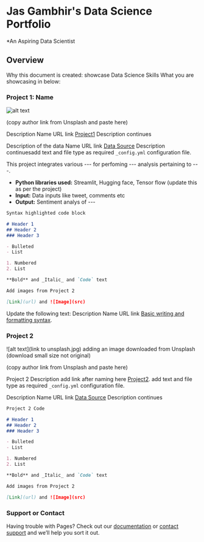 # Jas Gambhir's Data Science Portfolio
*An Aspiring Data Scientist

## Overview
Why this document is created: showcase Data Science Skills
What you are showcasing in below: 



### Project 1: Name 
![alt text]([https://lerablog.org/wp-content/uploads/2021/05/Financial-Technology.jpg])



(copy author link from Unsplash and paste here) 

Description Name URL link [Project1](https://github.com/Gam2828/DataScienceProjects.github.io/edit/main/README.md) 
Description continues

Description of the data Name URL link [Data Source](https://jekyllrb.com/) Description continuesadd text and file type as required `_config.yml` configuration file.

This project integrates various --- for perfoming --- analysis pertaining to ---.
* **Python libraries used:** Streamlit, Hugging face, Tensor flow (update this as per the project)
* **Input:** Data inputs like tweet, comments etc
* **Output:** Sentiment analys of ---

```markdown
Syntax highlighted code block

# Header 1
## Header 2
### Header 3

- Bulleted
- List

1. Numbered
2. List

**Bold** and _Italic_ and `Code` text

Add images from Project 2 

[Link](url) and ![Image](src)
```

Update the following text: 
Description Name URL link  [Basic writing and formatting syntax](https://docs.github.com/en/github/writing-on-github/getting-started-with-writing-and-formatting-on-github/basic-writing-and-formatting-syntax).

### Project 2
![alt text](link to unsplash.jpg) adding an image downloaded from Unsplash (download small size not original) 

(copy author link from Unsplash and paste here) 

Project 2 Description add link after naming here [Project2](https://github.com/Gam2828/DataSciencePortfolio.github.io/settings/pages). add text and file type as required `_config.yml` configuration file.

Description Name URL link [Data Source](https://jekyllrb.com/) Description continues

```markdown
Project 2 Code 

# Header 1
## Header 2
### Header 3

- Bulleted
- List

1. Numbered
2. List

**Bold** and _Italic_ and `Code` text

Add images from Project 2 

[Link](url) and ![Image](src)
```


### Support or Contact

Having trouble with Pages? Check out our [documentation](https://docs.github.com/categories/github-pages-basics/) or [contact support](https://support.github.com/contact) and we’ll help you sort it out.
